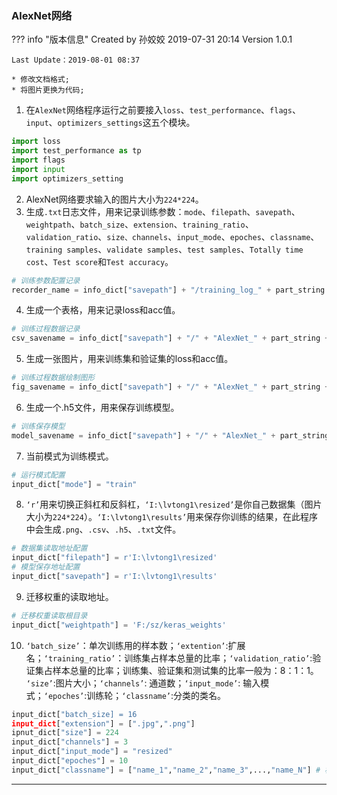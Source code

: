 ### AlexNet网络

??? info "版本信息"
	Created by 孙姣姣 2019-07-31 20:14 Version 1.0.1    

	Last Update：2019-08-01 08:37  

	* 修改文档格式;
	* 将图片更换为代码;
	

1. 在`AlexNet`网络程序运行之前要接入`loss`、`test_performance`、`flags`、`input`、`optimizers_settings`这五个模块。
```python
import loss
import test_performance as tp
import flags
import input
import optimizers_setting
```

2. AlexNet网络要求输入的图片大小为`224*224`。
3. 生成`.txt`日志文件，用来记录训练参数：`mode`、`filepath`、`savepath`、`weightpath`、`batch_size`、`extension`、`training_ratio`、`validation_ratio`、`size、channels`、`input_mode`、`epoches`、`classname`、`training samples`、`validate samples`、`test samples`、`Totally time cost`、`Test score`和`Test accuracy`。
```python
# 训练参数配置记录
recorder_name = info_dict["savepath"] + "/training_log_" + part_string + ".txt"
``` 

4. 生成一个表格，用来记录loss和acc值。
 ```python
 # 训练过程数据记录
 csv_savename = info_dict["savepath"] + "/" + "AlexNet_" + part_string + "_loss.csv"
 ```

5. 生成一张图片，用来训练集和验证集的loss和acc值。
 ```python
 # 训练过程数据绘制图形
 fig_savename = info_dict["savepath"] + "/" + "AlexNet_" + part_string + ".png"
 ```

6. 生成一个.h5文件，用来保存训练模型。
 ```python
 # 训练保存模型
 model_savename = info_dict["savepath"] + "/" + "AlexNet_" + part_string + "_model.h5"
 ```

7. 当前模式为训练模式。
 ```python
 # 运行模式配置
 input_dict["mode"] = "train"
 ```

8. `‘r’`用来切换正斜杠和反斜杠，`‘I:\lvtong1\resized’`是你自己数据集（图片大小为`224*224`）。`‘I:\lvtong1\results’`用来保存你训练的结果，在此程序中会生成`.png`、`.csv`、`.h5`、`.txt`文件。
```python
# 数据集读取地址配置
input_dict["filepath"] = r'I:\lvtong1\resized'
# 模型保存地址配置
input_dict["savepath"] = r'I:\lvtong1\results'
```

9. 迁移权重的读取地址。
```python
# 迁移权重读取根目录
input_dict["weightpath"] = 'F:/sz/keras_weights'
```

10. `‘batch_size’`：单次训练用的样本数；`‘extention’`:扩展名；`‘training_ratio’`：训练集占样本总量的比率；`‘validation_ratio’`:验证集占样本总量的比率；训练集、验证集和测试集的比率一般为：8：1：1。
`‘size’`:图片大小；`‘channels’`: 通道数；`‘input_mode’`:   输入模式；`‘epoches’`:训练轮；`‘classname’`:分类的类名。
 ```python
 input_dict["batch_size] = 16
 input_dict["extension"] = [".jpg",".png"]
 ipnut_dict["size"] = 224
 input_dict["channels"] = 3
 input_dict["input_mode"] = "resized"
 input_dict["epoches"] = 10
 input_dict["classname"] = ["name_1","name_2","name_3",...,"name_N"] # 根据实际数据集配置,注:不要使用中文

 ```

---







